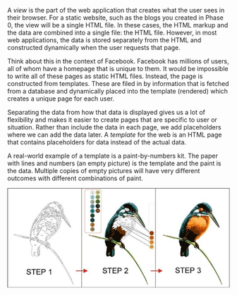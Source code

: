 A *view* is the part of the web application that creates what the user sees in their browser. For a static website, such as the blogs you created in Phase 0, the view will be a single HTML file. In these cases, the HTML markup and the data are combined into a single file: the HTML file. However, in most web applications, the data is stored separately from the HTML and constructed dynamically when the user requests that page.

Think about this in the context of Facebook. Facebook has millions of users, all of whom have a homepage that is unique to them. It would be impossible to write all of these pages as static HTML files. Instead, the page is constructed from templates. These are filed in by information that is fetched from a database and dynamically placed into the template (rendered) which creates a unique page for each user.

Separating the data from how that data is displayed gives us a lot of flexibility and makes it easier to create pages that are specific to user or situation. Rather than include the data in each page, we add placeholders where we can add the data later. A _template_ for the web is an HTML page that contains placeholders for data instead of the actual data.

A real-world example of a template is a paint-by-numbers kit. The paper with lines and numbers (an empty picture) is the template and the paint is the data. Multiple copies of empty pictures will have very different outcomes with different combinations of paint.

![paint by numbers](../images/paint-by-numbers.jpg)

